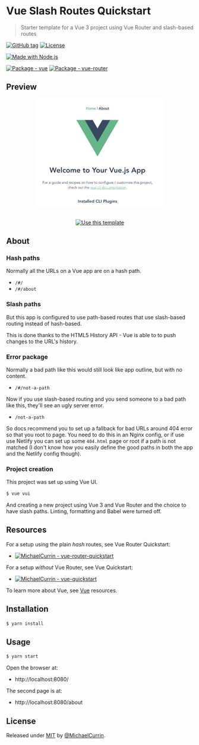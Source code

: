 # Vue Slash Routes Quickstart
> Starter template for a Vue 3 project using Vue Router and slash-based routes

<!-- Badges generated with https://michaelcurrin.github.io/badge-generator/ -->
[![GitHub tag](https://img.shields.io/github/tag/MichaelCurrin/vue-slash-routes-quickstart?include_prereleases=&sort=semver)](https://github.com/MichaelCurrin/vue-slash-routes-quickstart/releases/)
[![License](https://img.shields.io/badge/License-MIT-blue)](#license)

[![Made with Node.js](https://img.shields.io/badge/Node.js->=12-blue?logo=node.js&logoColor=white)](https://nodejs.org)

[![Package - vue](https://img.shields.io/github/package-json/dependency-version/MichaelCurrin/vue-slash-routes-quickstart/vue)](https://www.npmjs.com/package/vue)
[![Package - vue-router](https://img.shields.io/github/package-json/dependency-version/MichaelCurrin/vue-slash-routes-quickstart/vue-router)](https://www.npmjs.com/package/vue-router)


## Preview

<div align="center">
    <a href="https://michaelcurrin.github.io/vue-slash-routes-quickstart/">
        <img src="/sample.png" alt="Sample screenshot" title="Sample screenshot" width="350" />
    </a>
</div>

<br>

<div align="center">

[![Use this template](https://img.shields.io/badge/Generate-Use_this_template-2ea44f?style=for-the-badge&logo=github)](https://github.com/MichaelCurrin/vue-slash-routes-quickstart/generate)

</div>


## About

### Hash paths

Normally all the URLs on a Vue app are on a hash path.

- `/#/`
- `/#/about`

### Slash paths

But this app is configured to use path-based routes that use slash-based routing instead of hash-based.

This is done thanks to the HTML5 History API - Vue is able to to push changes to the URL's history.

### Error package

Normally a bad path like this would still look like app outline, but with no content.

- `/#/not-a-path`

Now if you use slash-based routing and you send someone to a bad path like this, they'll see an ugly server error.

- `/not-a-path`

So docs recommend you to set up a fallback for bad URLs around 404 error so that you root to page. You need to do this in an Nginx config, or if use use Netlify you can set up some `404.html` page or root if a path is not matched (I don't know how you easily define the good paths in both the app and the Netlify config though).

### Project creation

This project was set up using Vue UI.

```sh
$ vue vui
```

And creating a new project using Vue 3 and Vue Router and the choice to have slash paths. Linting, formatting and Babel were turned off.


## Resources

For a setup using the plain _hash_ routes, see Vue Router Quickstart:

- [![MichaelCurrin - vue-router-quickstart](https://img.shields.io/static/v1?label=MichaelCurrin&message=vue-router-quickstart&color=blue&logo=github)](https://github.com/MichaelCurrin/vue-router-quickstart)

For a setup _without_ Vue Router, see Vue Quickstart:

- [![MichaelCurrin - vue-quickstart](https://img.shields.io/static/v1?label=MichaelCurrin&message=vue-quickstart&color=blue&logo=github)](https://github.com/MichaelCurrin/vue-quickstart)

To learn more about Vue, see [Vue](https://michaelcurrin.github.io/dev-resources/resources/javascript/packages/vue/) resources.


## Installation

```sh
$ yarn install
```

## Usage

```sh
$ yarn start
```

Open the browser at:

- http://localhost:8080/

The second page is at:

- http://localhost:8080/about


## License

Released under [MIT](/LICENSE) by [@MichaelCurrin](https://github.com/MichaelCurrin).
